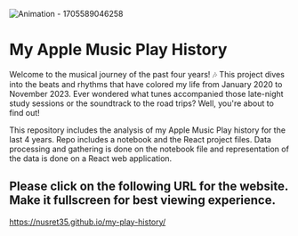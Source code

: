 ![Animation - 1705589046258](https://github.com/nusret35/my-play-history/assets/96892300/41cb0d50-3a5b-4430-adcc-24dbb7c952d3)
# My Apple Music Play History
Welcome to the musical journey of the past four years! 🎶 This project dives into the beats and rhythms that have colored my life from January 2020 to November 2023. Ever wondered what tunes accompanied those late-night study sessions or the soundtrack to the road trips? Well, you're about to find out!

This repository includes the analysis of my Apple Music Play history for the last 4 years. Repo includes a notebook and the React project files. Data processing and gathering is done on the notebook file and representation of the data is done on a React web application.

## Please click on the following URL for the website. Make it fullscreen for best viewing experience.
 https://nusret35.github.io/my-play-history/
